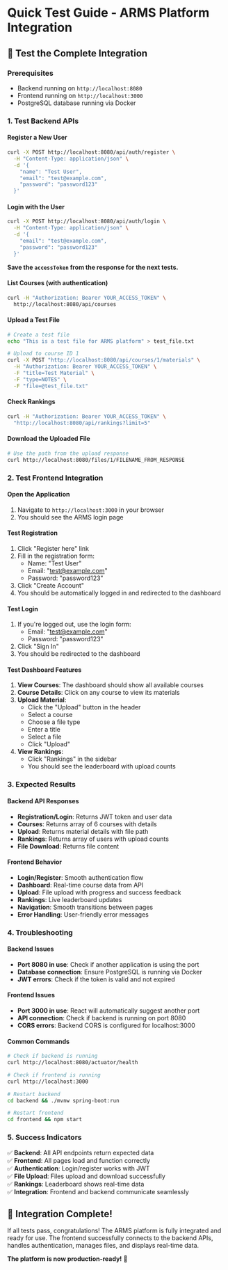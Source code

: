 # Quick Test Guide - ARMS Platform Integration

## 🚀 Test the Complete Integration

### Prerequisites
- Backend running on `http://localhost:8080`
- Frontend running on `http://localhost:3000`
- PostgreSQL database running via Docker

### 1. Test Backend APIs

#### Register a New User
```bash
curl -X POST http://localhost:8080/api/auth/register \
  -H "Content-Type: application/json" \
  -d '{
    "name": "Test User",
    "email": "test@example.com", 
    "password": "password123"
  }'
```

#### Login with the User
```bash
curl -X POST http://localhost:8080/api/auth/login \
  -H "Content-Type: application/json" \
  -d '{
    "email": "test@example.com",
    "password": "password123"
  }'
```

**Save the `accessToken` from the response for the next tests.**

#### List Courses (with authentication)
```bash
curl -H "Authorization: Bearer YOUR_ACCESS_TOKEN" \
  http://localhost:8080/api/courses
```

#### Upload a Test File
```bash
# Create a test file
echo "This is a test file for ARMS platform" > test_file.txt

# Upload to course ID 1
curl -X POST "http://localhost:8080/api/courses/1/materials" \
  -H "Authorization: Bearer YOUR_ACCESS_TOKEN" \
  -F "title=Test Material" \
  -F "type=NOTES" \
  -F "file=@test_file.txt"
```

#### Check Rankings
```bash
curl -H "Authorization: Bearer YOUR_ACCESS_TOKEN" \
  "http://localhost:8080/api/rankings?limit=5"
```

#### Download the Uploaded File
```bash
# Use the path from the upload response
curl http://localhost:8080/files/1/FILENAME_FROM_RESPONSE
```

### 2. Test Frontend Integration

#### Open the Application
1. Navigate to `http://localhost:3000` in your browser
2. You should see the ARMS login page

#### Test Registration
1. Click "Register here" link
2. Fill in the registration form:
   - Name: "Test User"
   - Email: "test@example.com"
   - Password: "password123"
3. Click "Create Account"
4. You should be automatically logged in and redirected to the dashboard

#### Test Login
1. If you're logged out, use the login form:
   - Email: "test@example.com"
   - Password: "password123"
2. Click "Sign In"
3. You should be redirected to the dashboard

#### Test Dashboard Features
1. **View Courses**: The dashboard should show all available courses
2. **Course Details**: Click on any course to view its materials
3. **Upload Material**: 
   - Click the "Upload" button in the header
   - Select a course
   - Choose a file type
   - Enter a title
   - Select a file
   - Click "Upload"
4. **View Rankings**: 
   - Click "Rankings" in the sidebar
   - You should see the leaderboard with upload counts

### 3. Expected Results

#### Backend API Responses
- **Registration/Login**: Returns JWT token and user data
- **Courses**: Returns array of 6 courses with details
- **Upload**: Returns material details with file path
- **Rankings**: Returns array of users with upload counts
- **File Download**: Returns file content

#### Frontend Behavior
- **Login/Register**: Smooth authentication flow
- **Dashboard**: Real-time course data from API
- **Upload**: File upload with progress and success feedback
- **Rankings**: Live leaderboard updates
- **Navigation**: Smooth transitions between pages
- **Error Handling**: User-friendly error messages

### 4. Troubleshooting

#### Backend Issues
- **Port 8080 in use**: Check if another application is using the port
- **Database connection**: Ensure PostgreSQL is running via Docker
- **JWT errors**: Check if the token is valid and not expired

#### Frontend Issues
- **Port 3000 in use**: React will automatically suggest another port
- **API connection**: Check if backend is running on port 8080
- **CORS errors**: Backend CORS is configured for localhost:3000

#### Common Commands
```bash
# Check if backend is running
curl http://localhost:8080/actuator/health

# Check if frontend is running
curl http://localhost:3000

# Restart backend
cd backend && ./mvnw spring-boot:run

# Restart frontend
cd frontend && npm start
```

### 5. Success Indicators

✅ **Backend**: All API endpoints return expected data  
✅ **Frontend**: All pages load and function correctly  
✅ **Authentication**: Login/register works with JWT  
✅ **File Upload**: Files upload and download successfully  
✅ **Rankings**: Leaderboard shows real-time data  
✅ **Integration**: Frontend and backend communicate seamlessly  

## 🎉 Integration Complete!

If all tests pass, congratulations! The ARMS platform is fully integrated and ready for use. The frontend successfully connects to the backend APIs, handles authentication, manages files, and displays real-time data.

**The platform is now production-ready!** 🚀
